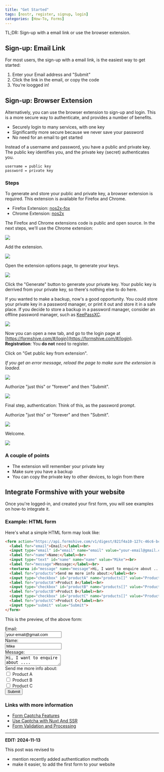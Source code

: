 ```yaml
---
title: "Get Started"
tags: [nostr, register, signup, login]
categories: [How-To, Forms]
---
```


TL;DR: Sign-up with a email link or use the browser extension.

## Sign-up: Email Link

For most users, the sign-up with a email link, is the easiest way to get started:

1. Enter your Email address and "Submit"
2. Click the link in the email, or copy the code
3. You're loogged in!

## Sign-up: Browser Extension

Alternatively, you can use the browser extension to sign-up and login. This is a more secure way to authenticate, and provides a number of benefits.

- Securely login to many services, with one key
- Significantly more secure because we never save your password
- No need for an email to get started

Instead of a username and password, you have a public and private key. The public key identifies you, and the private key (secret) authenticates you.

```
username = public key
password = private key
```

### Steps

To generate and store your public and private key, a browser extension is required. This extension is available for Firefox and Chrome.

- Firefox Extension: [nos2x-fox](https://addons.mozilla.org/en-US/firefox/addon/nos2x-fox/)
- Chrome Extension: [nos2x](https://chromewebstore.google.com/detail/nos2x/kpgefcfmnafjgpblomihpgmejjdanjjp)

The Firefox and Chrome extensions code is public and open source. In the next steps, we'll use the Chrome extension:

![](/assets/images/chrome-setup-1.png)

Add the extension.

![](/assets/images/chrome-setup-2.png)

Open the extension options page, to generate your keys.

![](/assets/images/chrome-setup-3.png)

Click the "Generate" button to generate your private key. Your public key is derrived from your private key, so there's nothing else to do here.

If you wanted to make a backup, now's a good opportunity. You could store your private key in a password manager, or print it out and store it in a safe place. If you decide to store a backup in a password manager, consider an offline password manager, such as [KeePassXC](https://keepassxc.org/).

![](/assets/images/chrome-setup-4.png)

Now you can open a new tab, and go to the login page at [https://formshive.com/#/login](https://formshive.com/#/login).
<br/>**Registration**: You **do not** need to register.

Click on "Get public key from extension".

_If you get an error message, reload the page to make sure the extension is loaded._

![](/assets/images/chrome-setup-5.png)

Authorize "just this" or "forever" and then "Submit".

![](/assets/images/chrome-setup-6.png)

Final step, authentication: Think of this, as the password prompt.

Authorize "just this" or "forever" and then "Submit".

![](/assets/images/chrome-setup-7.png)

Welcome.

![](/assets/images/chrome-setup-8.png)

### A couple of points

- The extension will remember your private key
- Make sure you have a backup
- You can copy the private key to other devices, to login from there

## Integrate Formshive with your website

Once you're logged-in, and created your first form, you will see examples on how-to integrate it.

### Example: HTML form

Here's what a simple HTML form may look like:

```html
<form action="https://api.formshive.com/v1/digest/821f4a10-127c-46c6-bc80-8790d219575a" method="POST" enctype="application/x-www-form-urlencoded">
  <label for="email">Email:</label><br>
  <input type="email" id="email" name="email" value="your-email@gmail.com"><br>
  <label for="name">Name:</label><br>
  <input type="text" id="name" name="name" value="Mike"><br>
  <label for="message">Message:</label><br>
  <textarea id="message" name="message">Hi, I want to enquire about ....</textarea><br>
  <label for="products">Send me more info about:</label><br>
  <input type="checkbox" id="productA" name="products[]" value="Product A">
  <label for="productA">Product A</label><br>
  <input type="checkbox" id="productB" name="products[]" value="Product B">
  <label for="productB">Product B</label><br>
  <input type="checkbox" id="productC" name="products[]" value="Product C">
  <label for="productC">Product C</label><br>
  <input type="submit" value="Submit">
</form>
```

This is the preview, of the above form:

<form action="https://api.formshive.com/v1/digest/821f4a10-127c-46c6-bc80-8790d219575a" method="POST" enctype="application/x-www-form-urlencoded">
  <label for="email">Email:</label><br>
  <input type="email" id="email" name="email" value="your-email@gmail.com"><br>
  <label for="name">Name:</label><br>
  <input type="text" id="name" name="name" value="Mike"><br>
  <label for="message">Message:</label><br>
  <textarea id="message" name="message">Hi, I want to enquire about ....</textarea><br>
  <label for="products">Send me more info about:</label><br>
  <input type="checkbox" id="productA" name="products[]" value="Product A">
  <label for="productA">Product A</label><br>
  <input type="checkbox" id="productB" name="products[]" value="Product B">
  <label for="productB">Product B</label><br>
  <input type="checkbox" id="productC" name="products[]" value="Product C">
  <label for="productC">Product C</label><br>
  <input type="submit" value="Submit">
</form>


### Links with more information

- [Form Captcha Features](/posts/new-form-captcha-features/)
- [Use Captcha with Nuxt And SSR](/posts/use-captcha-with-nuxt-and-ssr/)
- [Form Validation and Processing](/posts/new-form-validation-and-processing-features/)

---

**EDIT: 2024-11-13**

This post was revised to 
- mention recently added authentication methods
- make it easier, to add the first form to your website